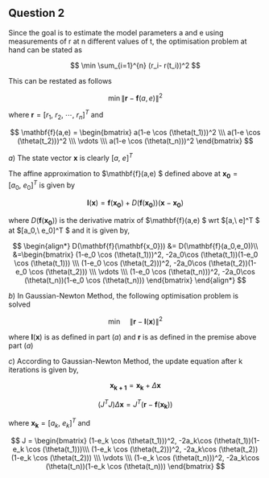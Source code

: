 ## Question 2
Since the goal is to estimate the model parameters a and e using measurements of r at n different values of t, the optimisation problem at hand can be stated as 

$$
\min \sum_{i=1}^{n} (r_i- r(t_i))^2 
$$

This can be restated as follows

$$ 
\min \lVert \mathbf{r} - \mathbf{f}(a,e) \rVert^{2} 
$$

where $\mathbf{r} = [r_1, \ r_2, \ \cdots, \ r_n]^T$ 
and 

$$ 
\mathbf{f}(a,e) = \begin{bmatrix} a(1-e \cos (\theta(t_1)))^2 \\\ a(1-e \cos (\theta(t_2)))^2 \\\ \vdots \\\ a(1-e \cos (\theta(t_n)))^2 \end{bmatrix} 
$$

$a)$ The state vector $\mathbf{x}$ is clearly $[a,\ e]^T$

The affine approximation to $\mathbf{f}(a,e) $ defined above at $\mathbf{x_0} = [a_0,\  e_0]^T$ is given by   

$$
\mathbf{l}(\mathbf{x}) = \mathbf{f}(\mathbf{x_0}) + D(\mathbf{f}(\mathbf{x_0}))(\mathbf{x}-\mathbf{x_0})
$$

where $D(\mathbf{f}(\mathbf{x_0}))$ is the derivative matrix of $\mathbf{f}(a,e) $ wrt  $[a,\ e]^T $ at $[a_0,\ e_0]^T $ and it is given by,

$$
\begin{align*}
D(\mathbf{f}(\mathbf{x_0})) &= D(\mathbf{f}(a_0,e_0))\\
&=\begin{bmatrix} (1-e_0 \cos (\theta(t_1)))^2, -2a_0\cos (\theta(t_1))(1-e_0 \cos (\theta(t_1))) \\\ (1-e_0 \cos (\theta(t_2)))^2, -2a_0\cos (\theta(t_2))(1-e_0 \cos (\theta(t_2))) \\\ \vdots \\\ (1-e_0 \cos (\theta(t_n)))^2, -2a_0\cos (\theta(t_n))(1-e_0 \cos (\theta(t_n))) \end{bmatrix} 
\end{align*} 
$$

$b)$ In Gaussian-Newton Method, the following optimisation problem is solved

$$ 
\min \quad \lVert \mathbf{r} - \mathbf{l}(\mathbf{x}) \rVert^{2} 
$$

where $\mathbf{l}(\mathbf{x})$ is as defined in part $(a)$ and $\mathbf{r}$ is as defined in the premise above part $(a)$

$c)$ According to Gaussian-Newton Method, the update equation after k iterations is given by,

$$
\mathbf{x_{k+1}} = \mathbf{x_{k}} + \Delta \mathbf{x}
$$

$$
(J^TJ)\Delta \mathbf{x} = J^T(\mathbf{r}-\mathbf{f}(\mathbf{x_k})) 
$$

where $\mathbf{x_k} = [a_k,\ e_k]^T$ and 

$$
J = \begin{bmatrix} (1-e_k \cos (\theta(t_1)))^2, -2a_k\cos (\theta(t_1))(1-e_k \cos (\theta(t_1)))\\\ (1-e_k \cos (\theta(t_2)))^2, -2a_k\cos (\theta(t_2))(1-e_k \cos (\theta(t_2))) \\\ \vdots \\\ (1-e_k \cos (\theta(t_n)))^2, -2a_k\cos (\theta(t_n))(1-e_k \cos (\theta(t_n))) \end{bmatrix}
$$
